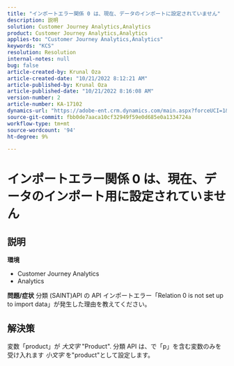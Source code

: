 ```yaml
---
title: "インポートエラー関係 0 は、現在、データのインポートに設定されていません"
description: 説明
solution: Customer Journey Analytics,Analytics
product: Customer Journey Analytics,Analytics
applies-to: "Customer Journey Analytics,Analytics"
keywords: "KCS"
resolution: Resolution
internal-notes: null
bug: false
article-created-by: Krunal Oza
article-created-date: "10/21/2022 8:12:21 AM"
article-published-by: Krunal Oza
article-published-date: "10/21/2022 8:16:08 AM"
version-number: 2
article-number: KA-17102
dynamics-url: "https://adobe-ent.crm.dynamics.com/main.aspx?forceUCI=1&pagetype=entityrecord&etn=knowledgearticle&id=18dd4612-1851-ed11-bba2-0022480867fb"
source-git-commit: fbb0de7aaca10cf32949f59e0d685e0a1334724a
workflow-type: tm+mt
source-wordcount: '94'
ht-degree: 9%

---
```


# インポートエラー関係 0 は、現在、データのインポート用に設定されていません

## 説明

<b>環境</b>
- Customer Journey Analytics
- Analytics



<b>問題/症状</b>
分類 (SAINT)API の API インポートエラー「Relation 0 is not set up to import data」が発生した理由を教えてください。


## 解決策


変数「product」が *大文字* &quot;Product&quot;. 分類 API は、で「p」を含む変数のみを受け入れます *小文字* を&quot;product&quot;として設定します。
